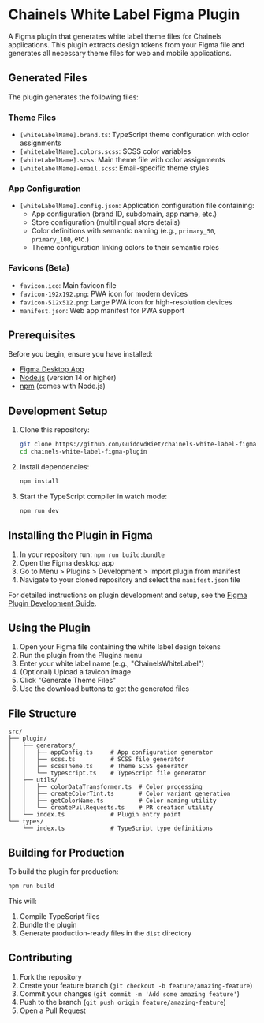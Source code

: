 # Chainels White Label Figma Plugin

A Figma plugin that generates white label theme files for Chainels applications. This plugin extracts design tokens from your Figma file and generates all necessary theme files for web and mobile applications.

## Generated Files

The plugin generates the following files:

### Theme Files

- `[whiteLabelName].brand.ts`: TypeScript theme configuration with color assignments
- `[whiteLabelName].colors.scss`: SCSS color variables
- `[whiteLabelName].scss`: Main theme file with color assignments
- `[whiteLabelName]-email.scss`: Email-specific theme styles

### App Configuration

- `[whiteLabelName].config.json`: Application configuration file containing:
  - App configuration (brand ID, subdomain, app name, etc.)
  - Store configuration (multilingual store details)
  - Color definitions with semantic naming (e.g., `primary_50`, `primary_100`, etc.)
  - Theme configuration linking colors to their semantic roles

### Favicons (Beta)

- `favicon.ico`: Main favicon file
- `favicon-192x192.png`: PWA icon for modern devices
- `favicon-512x512.png`: Large PWA icon for high-resolution devices
- `manifest.json`: Web app manifest for PWA support

## Prerequisites

Before you begin, ensure you have installed:

- [Figma Desktop App](https://www.figma.com/downloads/)
- [Node.js](https://nodejs.org/) (version 14 or higher)
- [npm](https://www.npmjs.com/) (comes with Node.js)

## Development Setup

1. Clone this repository:

   ```bash
   git clone https://github.com/GuidovdRiet/chainels-white-label-figma-plugin.git
   cd chainels-white-label-figma-plugin
   ```

2. Install dependencies:

   ```bash
   npm install
   ```

3. Start the TypeScript compiler in watch mode:
   ```bash
   npm run dev
   ```

## Installing the Plugin in Figma

1. In your repository run: `npm run build:bundle`
2. Open the Figma desktop app
3. Go to Menu > Plugins > Development > Import plugin from manifest
4. Navigate to your cloned repository and select the `manifest.json` file

For detailed instructions on plugin development and setup, see the [Figma Plugin Development Guide](https://www.figma.com/plugin-docs/plugin-quickstart-guide/).

## Using the Plugin

1. Open your Figma file containing the white label design tokens
2. Run the plugin from the Plugins menu
3. Enter your white label name (e.g., "ChainelsWhiteLabel")
4. (Optional) Upload a favicon image
5. Click "Generate Theme Files"
6. Use the download buttons to get the generated files

## File Structure

```
src/
├── plugin/
│   ├── generators/
│   │   ├── appConfig.ts     # App configuration generator
│   │   ├── scss.ts          # SCSS file generator
│   │   ├── scssTheme.ts     # Theme SCSS generator
│   │   └── typescript.ts    # TypeScript file generator
│   ├── utils/
│   │   ├── colorDataTransformer.ts  # Color processing
│   │   ├── createColorTint.ts       # Color variant generation
│   │   ├── getColorName.ts          # Color naming utility
│   │   └── createPullRequests.ts    # PR creation utility
│   └── index.ts             # Plugin entry point
└── types/
    └── index.ts             # TypeScript type definitions
```

## Building for Production

To build the plugin for production:

```bash
npm run build
```

This will:

1. Compile TypeScript files
2. Bundle the plugin
3. Generate production-ready files in the `dist` directory

## Contributing

1. Fork the repository
2. Create your feature branch (`git checkout -b feature/amazing-feature`)
3. Commit your changes (`git commit -m 'Add some amazing feature'`)
4. Push to the branch (`git push origin feature/amazing-feature`)
5. Open a Pull Request
